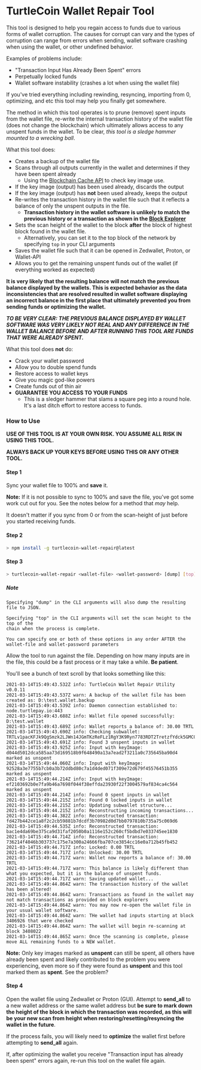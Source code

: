 # TurtleCoin Wallet Repair Tool

This tool is designed to help you regain access to funds due to various forms of wallet corruption. The causes for
corrupt can vary and the types of corruption can range from errors when sending, wallet software crashing when
using the wallet, or other undefined behavior.

Examples of problems include:

* "Transaction Input Has Already Been Spent" errors
* Perpetually locked funds
* Wallet software instability (crashes a lot when using the wallet file)

If you've tried everything including rewinding, resyncing, importing from 0, optimizing, and etc this tool may help 
you finally get somewhere.

The method in which this tool operates is to prune (remove) spent inputs from the wallet file, re-write the
internal transaction history of the wallet file (does not change the blockchain) which ultimately allows access to
any unspent funds in the wallet. To be clear, *this tool is a sledge hammer mounted to a wrecking ball*.

What this tool does:

* Creates a backup of the wallet file
* Scans through all outputs currently in the wallet and determines if they have been spent already
  * Using the [Blockchain Cache API](https://docs.turtlepay.io/blockapi) to check key image use.
* If the key image (output) has been used already, discards the output
* If the key image (output) has **not** been used already, keeps the output
* Re-writes the transaction history in the wallet file such that it reflects a balance of only the unspent
outputs in the file.
  * **Transaction history in the wallet software is unlikely to match the previous history or a transaction as shown 
    in the [Block Explorer](https://explorer.turtlecoin.lol)**
* Sets the scan height of the wallet to the block **after** the block of highest block found in the wallet file.
  * Alternatively, you can set it to the top block of the network by specifying `top` in your CLI arguments
* Saves the wallet file such that it can be opened in Zedwallet, Proton, or Wallet-API
* Allows you to get the remaining unspent funds out of the wallet (if everything worked as expected)

**It is very likely that the resulting balance will not match the previous balance displayed by the wallets. This
is expected behavior as the data inconsistencies that are resolved resulted in wallet software displaying an incorrect 
balance in the first place that ultimately prevented you from sending funds or optimizing the wallet.**

***TO BE VERY CLEAR: THE PREVIOUS BALANCE DISPLAYED BY WALLET SOFTWARE WAS VERY LIKELY NOT REAL AND ANY DIFFERENCE
IN THE WALLET BALANCE BEFORE AND AFTER RUNNING THIS TOOL ARE FUNDS THAT WERE ALREADY SPENT.***

What this tool does **not** do:

* Crack your wallet password
* Allow you to double spend funds
* Restore access to wallet keys
* Give you magic god-like powers
* Create funds out of thin air
* **GUARANTEE YOU ACCESS TO YOUR FUNDS**
  * This is a sledger hammer that slams a square peg into a round hole. It's a last ditch effort to restore access
    to funds.

### How to Use

**USE OF THIS TOOL IS AT YOUR OWN RISK. YOU ASSUME ALL RISK IN USING THIS TOOL.**

**ALWAYS BACK UP YOUR KEYS BEFORE USING THIS OR ANY OTHER TOOL.**

#### Step 1

Sync your wallet file to 100% and **save** it.

**Note:** If it is not possible to sync to 100% and save the file, you've got some work cut out for you. See the notes below
for a method that *may* help.

It doesn't matter if you sync from 0 or from the scan-height of just before you started receiving funds.

#### Step 2

```bash
> npm install -g turtlecoin-wallet-repair@latest
```

#### Step 3

```bash
> turtlecoin-wallet-repair <wallet-file> <wallet-password> [dump] [top]
```

##### Note
```
Specifying "dump" in the CLI arguments will also dump the resulting file to JSON.

Specifying "top" in the CLI arguments will set the scan height to the top of the
chain when the process is complete.

You can specify one or both of these options in any order AFTER the wallet-file and wallet-password parameters
```

Allow the tool to run against the file. Depending on how many inputs are in the file, this could be a fast process
or it may take a while. **Be patient**.

You'll see a bunch of text scroll by that looks something like this:

```
2021-03-14T15:49:43.532Z info: TurtleCoin Wallet Repair Utility v0.0.11
2021-03-14T15:49:43.537Z warn: A backup of the wallet file has been created as: D:\test.wallet.backup
2021-03-14T15:49:43.539Z info: Daemon connection established to: node.turtlepay.io:443
2021-03-14T15:49:43.688Z info: Wallet file opened successfully: D:\test.wallet
2021-03-14T15:49:43.689Z info: Wallet reports a balance of: 30.00 TRTL
2021-03-14T15:49:43.690Z info: Checking subwallet: TRTLv1pacKFJk9QgSmzk2LJWn14JGmTKzReFLz1RgY3K9Ryn7783RDT2TretzfYdck5GMCGzXTuwKfePWQYViNs4avKpnUbrwfQ
2021-03-14T15:49:43.691Z info: Found 3 unspent inputs in wallet
2021-03-14T15:49:43.925Z info: Input with keyImage: d044d5012dca585aa73d169518b9f648490a13a7ead2f3211a0c735645ba90d4 marked as unspent
2021-03-14T15:49:44.060Z info: Input with keyImage: 92528a3e7755b7cb0a3b72ddbd80c7a1d4ded071f309e72d679f45576451b355 marked as unspent
2021-03-14T15:49:44.214Z info: Input with keyImage: ef2103692b0e7fa9b46a7698f044f38effda23930f22f3004579af834ca4c564 marked as unspent
2021-03-14T15:49:44.214Z info: Found 0 spent inputs in wallet
2021-03-14T15:49:44.215Z info: Found 0 locked inputs in wallet
2021-03-14T15:49:44.215Z info: Updating subwallet structure...
2021-03-14T15:49:44.215Z info: Reconstructing incoming transactions...
2021-03-14T15:49:44.382Z info: Reconstructed transaction: fd427b442ce1a8f2c2cb59881b7dcdf3b70982d0d7bb0797810b735a75c069d6
2021-03-14T15:49:44.535Z info: Reconstructed transaction: bac1e4da69be375ca9d31faf2050b0a1116e152c260cf5bdbd7e033745ee1830
2021-03-14T15:49:44.714Z info: Reconstructed transaction: 736214f4046b303737c175e7a300a24666fba707ce3854cc16e0a712b45fb452
2021-03-14T15:49:44.717Z info: Locked: 0.00 TRTL
2021-03-14T15:49:44.717Z info: Unlocked: 30.00 TRTL
2021-03-14T15:49:44.717Z warn: Wallet now reports a balance of: 30.00 TRTL
2021-03-14T15:49:44.717Z warn: This balance is likely different than what you expected, but it is the balance of unspent funds.
2021-03-14T15:49:44.717Z warn: Saving updated wallet...
2021-03-14T15:49:44.864Z warn: The transaction history of the wallet has been altered!
2021-03-14T15:49:44.864Z warn: Transactions as found in the wallet may not match transactions as provided on block explorers
2021-03-14T15:49:44.864Z warn: You may now re-open the wallet file in your usual wallet software.
2021-03-14T15:49:44.864Z warn: THe wallet had inputs starting at block 3406926 that were checked
2021-03-14T15:49:44.864Z warn: The wallet will begin re-scanning at block 3408022
2021-03-14T15:49:44.865Z warn: Once the scanning is complete, please move ALL remaining funds to a NEW wallet.
```

**Note:** Only key images marked as **unspent** can still be spent, all others have already been spent and likely
contributed to the problem you were experiencing, even more so if they were found as **unspent** and this tool
marked them as **spent**. See the problem?

#### Step 4

Open the wallet file using Zedwallet or Proton (GUI). Attempt to **send_all** to a new wallet address or the same wallet
address but **be sure to mark down the height of the block in which the transaction was recorded, as this will be your
new scan from height when restoring/resetting/resyncing the wallet in the future**.

If the process fails, you will likely need to **optimize** the wallet first before attempting to **send_all** again.

If, after optimizing the wallet you receive "Transaction input has already been spent" errors again, re-run
this tool on the wallet file again.
